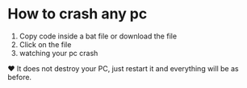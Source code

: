 # How to crash any pc

1. Copy code inside a bat file or download the file
2. Click on the file
3. watching your pc crash

:heart: It does not destroy your PC, just restart it and everything will be as before.

<img src="">
